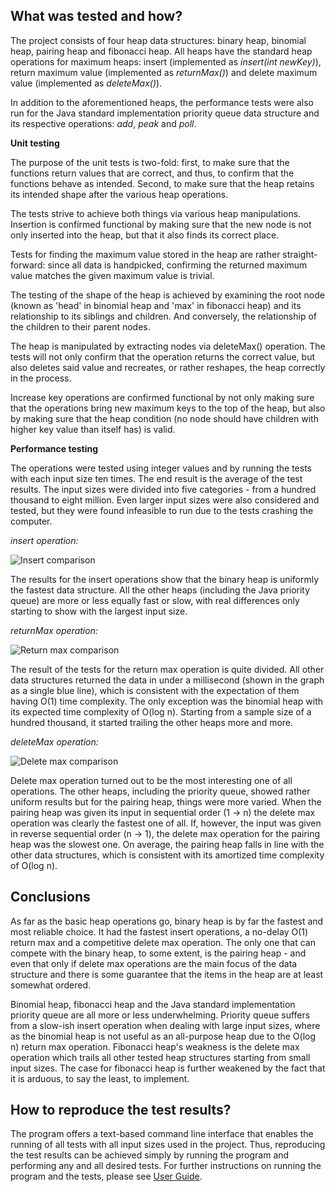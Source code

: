 ## What was tested and how?

The project consists of four heap data structures: binary heap, binomial heap, pairing heap and fibonacci heap. All heaps have the standard heap operations for maximum heaps: insert (implemented as _insert(int newKey)_), return maximum value (implemented as _returnMax()_) and delete maximum value (implemented as _deleteMax()_).

In addition to the aforementioned heaps, the performance tests were also run for the Java standard implementation priority queue data structure and its respective operations: _add_, _peak_ and _poll_.

__Unit testing__

The purpose of the unit tests is two-fold: first, to make sure that the functions return values that are correct, and thus, to confirm that the functions behave as intended. Second, to make sure that the heap retains its intended shape after the various heap operations.

The tests strive to achieve both things via various heap manipulations. Insertion is confirmed functional by making sure that the new node is not only inserted into the heap, but that it also finds its correct place.

Tests for finding the maximum value stored in the heap are rather straight-forward: since all data is handpicked, confirming the returned maximum value matches the given maximum value is trivial.

The testing of the shape of the heap is achieved by examining the root node (known as 'head' in binomial heap and 'max' in fibonacci heap) and its relationship to its siblings and children. And conversely, the relationship of the children to their parent nodes.

The heap is manipulated by extracting nodes via deleteMax() operation. The tests will not only confirm that the operation returns the correct value, but also deletes said value and recreates, or rather reshapes, the heap correctly in the process.

Increase key operations are confirmed functional by not only making sure that the operations bring new maximum keys to the top of the heap, but also by making sure that the heap condition (no node should have children with higher key value than itself has) is valid.

__Performance testing__

The operations were tested using integer values and by running the tests with each input size ten times. The end result is the average of the test results. The input sizes were divided into five categories - from a hundred thousand to eight million. Even larger input sizes were also considered and tested, but they were found infeasible to run due to the tests crashing the computer.

_insert operation:_

![Insert comparison](https://github.com/maarila/four-heaps/blob/master/img/insert.png)

The results for the insert operations show that the binary heap is uniformly the fastest data structure. All the other heaps (including the Java priority queue) are more or less equally fast or slow, with real differences only starting to show with the largest input size.

_returnMax operation:_

![Return max comparison](https://github.com/maarila/four-heaps/blob/master/img/return-max.png)

The result of the tests for the return max operation is quite divided. All other data structures returned the data in under a millisecond (shown in the graph as a single blue line), which is consistent with the expectation of them having O(1) time complexity. The only exception was the binomial heap with its expected time complexity of O(log n). Starting from a sample size of a hundred thousand, it started trailing the other heaps more and more.

_deleteMax operation:_

![Delete max comparison](https://github.com/maarila/four-heaps/blob/master/img/delete-max.png)

Delete max operation turned out to be the most interesting one of all operations. The other heaps, including the priority queue, showed rather uniform results but for the pairing heap, things were more varied. When the pairing heap was given its input in sequential order (1 -> n) the delete max operation was clearly the fastest one of all. If, however, the input was given in reverse sequential order (n -> 1), the delete max operation for the pairing heap was the slowest one. On average, the pairing heap falls in line with the other data structures, which is consistent with its amortized time complexity of O(log n).

## Conclusions

As far as the basic heap operations go, binary heap is by far the fastest and most reliable choice. It had the fastest insert operations, a no-delay O(1) return max and a competitive delete max operation. The only one that can compete with the binary heap, to some extent, is the pairing heap - and even that only if delete max operations are the main focus of the data structure and there is some guarantee that the items in the heap are at least somewhat ordered.

Binomial heap, fibonacci heap and the Java standard implementation priority queue are all more or less underwhelming. Priority queue suffers from a slow-ish insert operation when dealing with large input sizes, where as the binomial heap is not useful as an all-purpose heap due to the O(log n) return max operation. Fibonacci heap's weakness is the delete max operation which trails all other tested heap structures starting from small input sizes. The case for fibonacci heap is further weakened by the fact that it is arduous, to say the least, to implement.

## How to reproduce the test results?

The program offers a text-based command line interface that enables the running of all tests with all input sizes used in the project. Thus, reproducing the test results can be achieved simply by running the program and performing any and all desired tests. For further instructions on running the program and the tests, please see [User Guide](https://github.com/maarila/four-heaps/blob/master/documentation/UserGuide.md).
